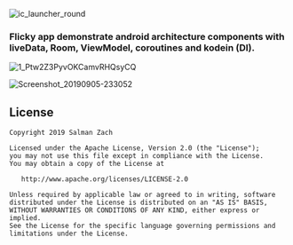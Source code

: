 
![ic_launcher_round](https://user-images.githubusercontent.com/11782272/64367188-54704a00-d035-11e9-8be2-19fa69d3ae44.png)


 ### Flicky app demonstrate android architecture components with liveData, Room, ViewModel, coroutines and kodein (DI). 
![1_Ptw2Z3PyvOKCamvRHQsyCQ](https://user-images.githubusercontent.com/11782272/64502723-4ba59f80-d2e5-11e9-937e-619bc9eac56c.png)


![Screenshot_20190905-233052](https://user-images.githubusercontent.com/11782272/64367923-c5643180-d036-11e9-8258-2aad667ea777.png)

License
-------

    Copyright 2019 Salman Zach

    Licensed under the Apache License, Version 2.0 (the "License");
    you may not use this file except in compliance with the License.
    You may obtain a copy of the License at

       http://www.apache.org/licenses/LICENSE-2.0

    Unless required by applicable law or agreed to in writing, software
    distributed under the License is distributed on an "AS IS" BASIS,
    WITHOUT WARRANTIES OR CONDITIONS OF ANY KIND, either express or implied.
    See the License for the specific language governing permissions and
    limitations under the License.
